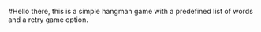 #Hello there, this is a simple hangman game with a predefined list of words and a retry game option.
